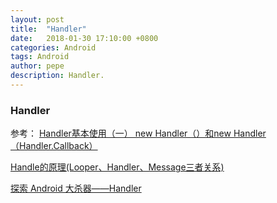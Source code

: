 ```yaml
---
layout: post
title:  "Handler"
date:   2018-01-30 17:10:00 +0800
categories: Android
tags: Android
author: pepe
description: Handler.
---
```


### Handler

参考：
[Handler基本使用（一） new Handler（）和new Handler（Handler.Callback）](http://blog.csdn.net/u011791526/article/details/53609599)

[Handle的原理(Looper、Handler、Message三者关系)](https://mp.weixin.qq.com/s/hYIPwqD48XEtgdrIq69aPw)

[探索 Android 大杀器——Handler](https://zhuanlan.zhihu.com/p/22904405)




